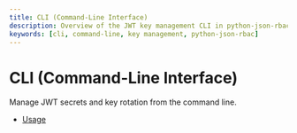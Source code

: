 ```yaml
---
title: CLI (Command-Line Interface)
description: Overview of the JWT key management CLI in python-json-rbac.
keywords: [cli, command-line, key management, python-json-rbac]
---
```


# CLI (Command-Line Interface)

Manage JWT secrets and key rotation from the command line.

- [Usage](usage.md) 